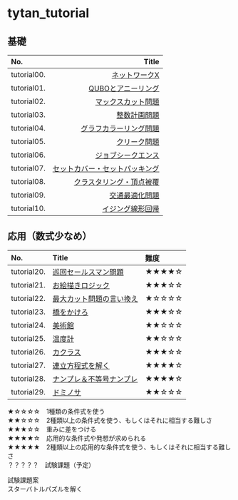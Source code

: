 # tytan_tutorial

基礎
-------------

|No.|Title|
|:--|--:|
|tutorial00.|<a href="tutorial/tutorial00_networkx.ipynb">ネットワークX</a>|
|tutorial01.|<a href="tutorial/tutorial01_qubo.ipynb">QUBOとアニーリング</a>|
|tutorial02.|<a href="tutorial/tutorial02_maxcut.ipynb">マックスカット問題</a>|
|tutorial03.|<a href="tutorial/tutorial03_bil.ipynb">整数計画問題</a>|
|tutorial04.|<a href="tutorial/tutorial04_graphcoloring.ipynb">グラフカラーリング問題</a>|
|tutorial05.|<a href="tutorial/tutorial05_cliques.ipynb">クリーク問題</a>|
|tutorial06.|<a href="tutorial/tutorial06_job_sequencing_problem.ipynb">ジョブシークエンス</a>|
|tutorial07.|<a href="tutorial/tutorial07_setcover_setpacking.ipynb">セットカバー・セットパッキング</a>|
|tutorial08.|<a href="tutorial/tutorial08_clustering_vertex_cover.ipynb">クラスタリング・頂点被覆</a>|
|tutorial09.|<a href="tutorial/tutorial09_trafficflow_optimization.ipynb">交通最適化問題</a>|
|tutorial10.|<a href="tutorial/tutorial10_liner_reg.ipynb">イジング線形回帰</a>|

応用（数式少なめ）
-------------

|No.|Title|難度|
|:--|:--|:--|
|tutorial20.|<a href="tutorial/tutorial20_巡回セールスマン問題.ipynb">巡回セールスマン問題</a>|★★★★☆|
|tutorial21.|<a href="tutorial/tutorial21_お絵かきロジック.ipynb">お絵描きロジック</a>|★★★☆☆|
|tutorial22.|<a href="tutorial/tutorial22_最大カット問題の言い換え.ipynb">最大カット問題の言い換え</a>|★☆☆☆☆|
|tutorial23.|<a href="tutorial/tutorial23_橋をかけろ.ipynb">橋をかけろ</a>|★★★☆☆|
|tutorial24.|<a href="tutorial/tutorial24_美術館.ipynb">美術館</a>|★★☆☆☆|
|tutorial25.|<a href="tutorial/tutorial25_温度計.ipynb">温度計</a>|★★☆☆☆|
|tutorial26.|<a href="tutorial/tutorial26_カクラス.ipynb">カクラス</a>|★★★☆☆|
|tutorial27.|<a href="tutorial/tutorial27_連立方程式を解く.ipynb">連立方程式を解く</a>|★★★★☆|
|tutorial28.|<a href="tutorial/tutorial28_ナンプレ＆不等号ナンプレ.ipynb">ナンプレ＆不等号ナンプレ</a>|★★★★☆|
|tutorial29.|<a href="tutorial/tutorial29_ドミノサ.ipynb">ドミノサ</a>|★★☆☆☆|

★☆☆☆☆　1種類の条件式を使う<br>
★★☆☆☆　2種類以上の条件式を使う、もしくはそれに相当する難しさ<br>
★★★☆☆　重みに差をつける<br>
★★★★☆　応用的な条件式や発想が求められる<br>
★★★★★　2種類以上の応用的な条件式を使う、もしくはそれに相当する難しさ<br>
？？？？？　試験課題（予定）<br>

試験課題案<br>
スターバトルパズルを解く
